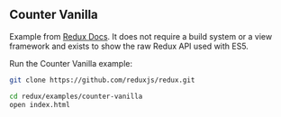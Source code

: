 ## Counter Vanilla

Example from [Redux Docs](https://redux.js.org/introduction/examples#counter-vanilla). It does not require a build system or a view framework and exists to show the raw Redux API used with ES5.

Run the Counter Vanilla example:

```sh
git clone https://github.com/reduxjs/redux.git

cd redux/examples/counter-vanilla
open index.html
```
